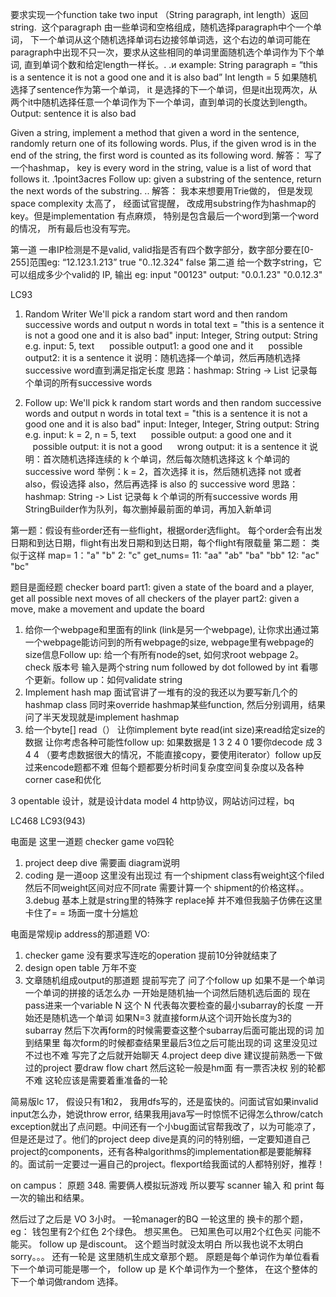 要求实现一个function take two input （String paragraph, int length）返回 string.  这个paragraph 由一些单词和空格组成，随机选择paragraph中个一个单词， 下一个单词从这个随机选择单词右边接邻单词选，这个右边的单词可能在paragraph中出现不只一次，要求从这些相同的单词里面随机选个单词作为下个单词, 直到单词个数和给定length一样长。. .и
example:
String paragraph = “this is a sentence it is not a good one and it is also bad”
Int length = 5
如果随机选择了sentence作为第一个单词， it 是选择的下一个单词，但是it出现两次，从两个it中随机选择任意一个单词作为下一个单词，直到单词的长度达到length。
Output: sentence it is also bad



Given a string, implement a method that given a word in the sentence, randomly return one of its following words. Plus, if the given wrod is in the end of the string, the first word is counted as
its following word.
解答： 写了一个hashmap， key is every word in the string, value is a list of word that follows it. .1point3acres
Follow up: given a substring of the sentence, return the next words of the substring. ..
解答： 我本来想要用Trie做的， 但是发现 space complexity 太高了， 经面试官提醒， 改成用substring作为hashmap的key。但是implementation 有点麻烦， 特别是包含最后一个word到第一个word的情况， 所有最后也没有写完。

第一道
一串IP检测是不是valid, valid指是否有四个数字部分，数字部分要在[0-255]范围eg:
“12.123.1.213” true
"0..12.324" false
第二道
给一个数字string，它可以组成多少个valid的 IP, 输出
eg:
input
"00123"
output:
"0.0.1.23"
"0.0.12.3"

LC93

1. Random Writer
We'll pick a random start word and then random successive words and output n words in total
text = "this is a sentence it is not a good one and it is also bad"
input: Integer, String
output: String
e.g. input: 5, text
     possible output1: a good one and it
     possible output2: it is a sentence it
说明：随机选择一个单词，然后再随机选择successive word直到满足指定长度
思路：hashmap: String -> List<String> 记录每个单词的所有successive words

2. Follow up:
We'll pick k random start words and then random successive words and output n words in total
text = "this is a sentence it is not a good one and it is also bad"
input: Integer, Integer, String
output: String
e.g. input: k = 2, n = 5, text
     possible output: a good one and it
     possible output: it is not a good
     wrong output: it is a sentence it
说明：首次随机选择连续的 k 个单词，然后每次随机选择这 k 个单词的 successive word
举例：k = 2，首次选择 it is，然后随机选择 not 或者 also，假设选择 also，然后再选择 is also 的 successive word
思路：hashmap: String -‍‌‌‌‌‍‍‍‍‍‌‍‌‍‌‍‌‍‌‌> List<String> 记录每 k 个单词的所有successive words
用StringBuilder作为队列，每次删掉最前面的单词，再加入新单词

第一题：假设有些order还有一些flight，根据order选flight。
每个order会有出发日期和到达日期，flight有出发日期和到达日期，每个flight有限载量
第二题：
类似于这样
map=
1："a" "b"
2: "c"‍‌‌‌‌‍‍‍‍‍‌‍‌‍‌‍‌‍‌‌
get_nums=
11: "aa" "ab" "ba" "bb"
12: "ac" "bc"

题目是面经题 checker board
part1: given a state of the board and a player, get all possible next moves of all checkers of the player
part2: given a move, make a movement and update the board

1. 给你一个webpage和里面有的link (link是另一个webpage), 让你求出通过第一个webpage能访问到的所有webpage的size, webpage里有webpage的size信息Follow up: 给一个有所有node的set, 如何求root webpage
2。check 版本号 输入是两个string num followed by dot followed by int 看哪个更新。follow up：如何validate string
3. Implement hash map 面试官讲了一堆有的没的我还以为要写新几个的hashmap class 同时来override hashmap某些function, 然后分别调用，结果问了半天发现就是implement hashmap
4. 给一个byte[] read（） 让你implement byte read(int size)来read给定size的数据  让你考虑各种可能性follow up: 如果数据是  1 3 2 4 0 1要你decode 成 3 4 4 （要考虑数据很大的情况，不能直接copy，要使用iterator）follow up反过来encode题都不难 但每个题都要分析时间复杂度空间复杂度以及各种corner case和优化

3 opentable 设计，就是设计data model
4 http协议，网站访问过程，bq

LC468 LC93(943)

电面是 这里一道题 checker game
vo四轮
1. project deep dive 需要画 diagram说明
2. coding 是一道oop 这里没有出现过 有一个shipment class有weight这个filed 然后不同weight区间对应不同rate 需要计算一个 shipment的价格这样。。
3.debug  基本上就是string里的特殊字 replace掉 并不难但我脑子仿佛在这里卡住了= = 场面一度十分尴尬

电面是常规ip address的那道题
VO:
1. checker game 没有要求写连吃的operation 提前10分钟就结束了
2. design open table 万年不变
3. 文章随机组成output的那道题 提前写完了 问了个follow up 如果不是一个单词一个单词的拼接的话怎么办 一开始是随机抽一个词然后随机选后面的 现在pass进来一个variable N 这个 N 代表每次要检查的最小subarray的长度 一开始还是随机选一个单词 如果N=3 就直接form从这个词开始长度为3的subarray 然后下次再form的时候需要查这整个subarray后面可能出现的词 加到结果里 每次form的时候都查结果里最后3位之后可能出现的词 这里没见过 不过也不难 写完了之后就开始聊天
4.project deep dive 建议提前熟悉一下做过的project 要draw flow chart 然后这轮一般是hm面 有一票否决权 别的轮都不难 这轮应该是需要着重准备的一轮




简易版lc 17， 假设只有1和2， 我用dfs写的，还是蛮快的。问面试官如果invalid input怎么办，她说throw error, 结果我用java写一时惊慌不记得怎么throw/catch exception就出了点问题。中间还有一个小bug面试官帮我改了，以为可能凉了，但是还是过了。他们的project deep dive是真的问的特别细，一定要知道自己project的components，还有各种algorithms的implementation都是要能解释的。面试前一定要过一遍自己的project。flexport给我面试的人都特别好，推荐！



on campus：
原题 348.  需要俩人模拟玩游戏
所以要写 scanner 输入 和 print 每一次的输出和结果。

然后过了之后是 VO  3小时。
一轮manager的BQ
一轮这里的  换卡的那个题，   eg：  钱包里有2个红色 2个绿色。      想买黑色。   已知黑色可以用2个红色买   问能不能买。   follow up 是discount。   这个题当时就没太明白 所以我也说不太明白 sorry。。。
还有一轮是 这里随机生成文章那个题。  原题是每个单词作为单位看看下一个单词可能是哪一个，  follow up 是 K个单词作为一个整体， 在这个整体的下一个单词做random 选择。